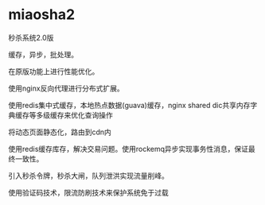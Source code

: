 # miaosha2
秒杀系统2.0版

缓存，异步，批处理。

在原版功能上进行性能优化。

使用nginx反向代理进行分布式扩展。

使用redis集中式缓存，本地热点数据(guava)缓存，nginx shared dic共享内存字典缓存等多级缓存来优化查询操作

将动态页面静态化，路由到cdn内

使用redis缓存库存，解决交易问题。使用rockemq异步实现事务性消息，保证最终一致性。

引入秒杀令牌，秒杀大闸，队列泄洪实现流量削峰。

使用验证码技术，限流防刷技术来保护系统免于过载

